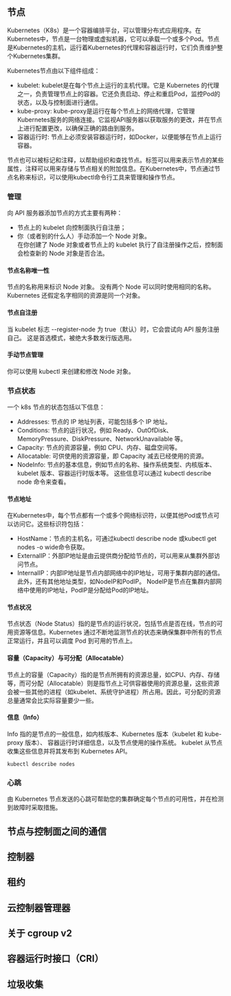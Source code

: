 ## 节点
Kubernetes（K8s）是一个容器编排平台，可以管理分布式应用程序。在Kubernetes中，节点是一台物理或虚拟机器，它可以承载一个或多个Pod。节点是Kubernetes的主机，运行着Kubernetes的代理和容器运行时，它们负责维护整个Kubernetes集群。

Kubernetes节点由以下组件组成：
* kubelet: kubelet是在每个节点上运行的主机代理。它是 Kubernetes 的代理之一，负责管理节点上的容器。它还负责启动、停止和重启Pod，监控Pod的状态，以及与控制面进行通信。
* kube-proxy: kube-proxy是运行在每个节点上的网络代理，它管理Kubernetes服务的网络连接。它监视API服务器以获取服务的更改，并在节点上进行配置更改，以确保正确的路由到服务。
* 容器运行时: 节点上必须安装容器运行时，如Docker，以便能够在节点上运行容器。

节点也可以被标记和注释，以帮助组织和查找节点。标签可以用来表示节点的某些属性，注释可以用来存储与节点相关的附加信息。在Kubernetes中，节点通过节点名称来标识，可以使用kubectl命令行工具来管理和操作节点。
### 管理
向 API 服务器添加节点的方式主要有两种：
* 节点上的 kubelet 向控制面执行自注册；
* 你（或者别的什么人）手动添加一个 Node 对象。  
在你创建了 Node 对象或者节点上的 kubelet 执行了自注册操作之后，控制面会检查新的 Node 对象是否合法。
#### 节点名称唯一性
节点的名称用来标识 Node 对象。 没有两个 Node 可以同时使用相同的名称。 Kubernetes 还假定名字相同的资源是同一个对象。
#### 节点自注册
当 kubelet 标志 --register-node 为 true（默认）时，它会尝试向 API 服务注册自己。 这是首选模式，被绝大多数发行版选用。
#### 手动节点管理 
你可以使用 kubectl 来创建和修改 Node 对象。
### 节点状态
一个 k8s 节点的状态包括以下信息：
* Addresses: 节点的 IP 地址列表，可能包括多个 IP 地址。
* Conditions: 节点的运行状况，例如 Ready、OutOfDisk、MemoryPressure、DiskPressure、NetworkUnavailable 等。
* Capacity: 节点的资源容量，例如 CPU、内存、磁盘空间等。
* Allocatable: 可供使用的资源容量，即 Capacity 减去已经使用的资源。
* NodeInfo: 节点的基本信息，例如节点的名称、操作系统类型、内核版本、kubelet 版本、容器运行时版本等。
这些信息可以通过 kubectl describe node <node-name> 命令来查看。
#### 节点地址
在Kubernetes中，每个节点都有一个或多个网络标识符，以便其他Pod或节点可以访问它。这些标识符包括：
* HostName：节点的主机名，可通过kubectl describe node <node-name>或kubectl get nodes -o wide命令获取。
* ExternalIP：外部IP地址是由云提供商分配给节点的，可以用来从集群外部访问节点。
* InternalIP：内部IP地址是节点内部网络中的IP地址，可用于集群内部的通信。  
此外，还有其他地址类型，如NodeIP和PodIP。 NodeIP是节点在集群内部网络中使用的IP地址，PodIP是分配给Pod的IP地址。
#### 节点状况
节点状态（Node Status）指的是节点的运行状况，包括节点是否在线，节点的可用资源等信息。Kubernetes 通过不断地监测节点的状态来确保集群中所有的节点正常运行，并且可以调度 Pod 到可用的节点上。
#### 容量（Capacity）与可分配（Allocatable）
节点上的容量（Capacity）指的是节点所拥有的资源总量，如CPU、内存、存储等，而可分配（Allocatable）则是指节点上可供容器使用的资源总量，这些资源会被一些其他的进程（如kubelet、系统守护进程）所占用。因此，可分配的资源总量通常会比实际容量要少一些。
#### 信息（Info）
Info 指的是节点的一般信息，如内核版本、Kubernetes 版本（kubelet 和 kube-proxy 版本）、 容器运行时详细信息，以及节点使用的操作系统。 kubelet 从节点收集这些信息并将其发布到 Kubernetes API。
```
kubectl describe nodes
```
### 心跳
由 Kubernetes 节点发送的心跳可帮助您的集群确定每个节点的可用性，并在检测到故障时采取措施。

## 节点与控制面之间的通信
## 控制器
## 租约
## 云控制器管理器
## 关于 cgroup v2
## 容器运行时接口（CRI）
## 垃圾收集